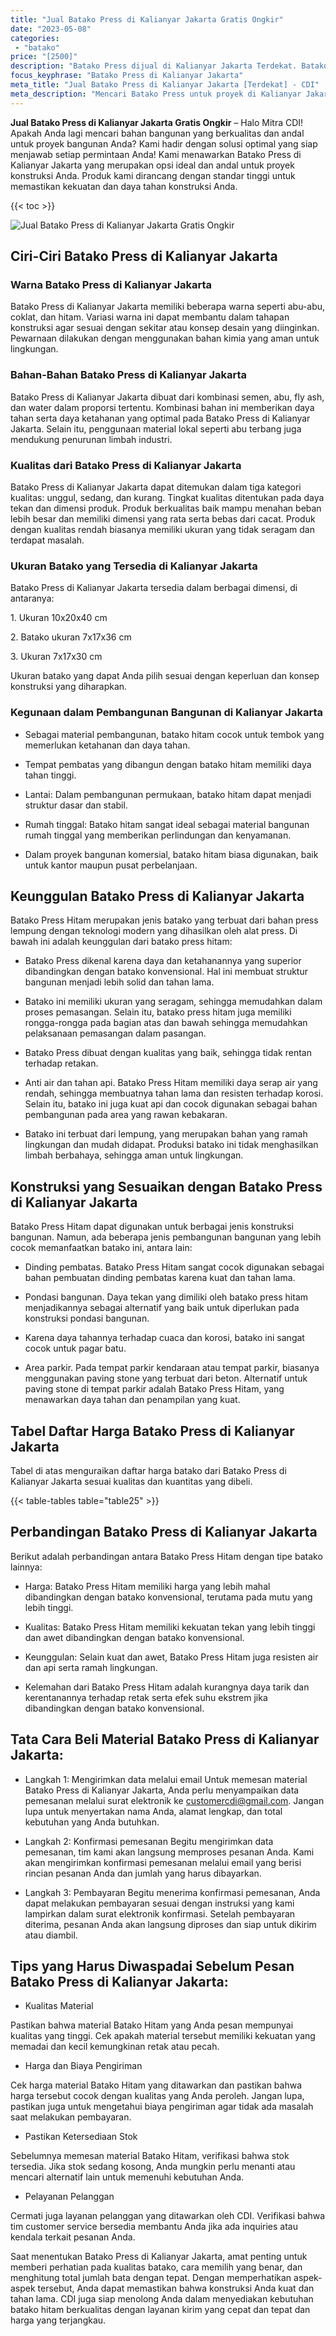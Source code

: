 ```yaml
---
title: "Jual Batako Press di Kalianyar Jakarta Gratis Ongkir"
date: "2023-05-08"
categories:
 - "batako"
price: "[2500]"
description: "Batako Press dijual di Kalianyar Jakarta Terdekat. Batako Press ini sering digunakan dalam proyek pembangunan sebagai material dinding yang kuat dan tahan lama. Kontak kami untuk mendapatkan informasi lebih lanjut."
focus_keyphrase: "Batako Press di Kalianyar Jakarta"
meta_title: "Jual Batako Press di Kalianyar Jakarta [Terdekat] - CDI"
meta_description: "Mencari Batako Press untuk proyek di Kalianyar Jakarta? Kami memiliki Batako Press berkualitas untuk material dinding. Segera dapatkan penawaran terbaik."
---
```


**Jual Batako Press di Kalianyar Jakarta Gratis Ongkir** – Halo Mitra CDI! Apakah Anda lagi mencari bahan bangunan yang berkualitas dan andal untuk proyek bangunan Anda? Kami hadir dengan solusi optimal yang siap menjawab setiap permintaan Anda! Kami menawarkan Batako Press di Kalianyar Jakarta yang merupakan opsi ideal dan andal untuk proyek konstruksi Anda. Produk kami dirancang dengan standar tinggi untuk memastikan kekuatan dan daya tahan konstruksi Anda.

{{< toc >}}

![Jual Batako Press di Kalianyar Jakarta Gratis Ongkir](/images/batako/batako-press-04.jpg)

## Ciri-Ciri Batako Press di Kalianyar Jakarta

### Warna Batako Press di Kalianyar Jakarta

Batako Press di Kalianyar Jakarta memiliki beberapa warna seperti abu-abu, coklat, dan hitam. Variasi warna ini dapat membantu dalam tahapan konstruksi agar sesuai dengan sekitar atau konsep desain yang diinginkan. Pewarnaan dilakukan dengan menggunakan bahan kimia yang aman untuk lingkungan.

### Bahan-Bahan Batako Press di Kalianyar Jakarta

Batako Press di Kalianyar Jakarta dibuat dari kombinasi semen, abu, fly ash, dan water dalam proporsi tertentu. Kombinasi bahan ini memberikan daya tahan serta daya ketahanan yang optimal pada Batako Press di Kalianyar Jakarta. Selain itu, penggunaan material lokal seperti abu terbang juga mendukung penurunan limbah industri.

### Kualitas dari Batako Press di Kalianyar Jakarta

Batako Press di Kalianyar Jakarta dapat ditemukan dalam tiga kategori kualitas: unggul, sedang, dan kurang. Tingkat kualitas ditentukan pada daya tekan dan dimensi produk. Produk berkualitas baik mampu menahan beban lebih besar dan memiliki dimensi yang rata serta bebas dari cacat. Produk dengan kualitas rendah biasanya memiliki ukuran yang tidak seragam dan terdapat masalah.

### Ukuran Batako yang Tersedia di Kalianyar Jakarta

Batako Press di Kalianyar Jakarta tersedia dalam berbagai dimensi, di antaranya:

1\. Ukuran 10x20x40 cm

2\. Batako ukuran 7x17x36 cm

3\. Ukuran 7x17x30 cm

Ukuran batako yang dapat Anda pilih sesuai dengan keperluan dan konsep konstruksi yang diharapkan.

### Kegunaan dalam Pembangunan Bangunan di Kalianyar Jakarta

*   Sebagai material pembangunan, batako hitam cocok untuk tembok yang memerlukan ketahanan dan daya tahan.

*   Tempat pembatas yang dibangun dengan batako hitam memiliki daya tahan tinggi.

*   Lantai: Dalam pembangunan permukaan, batako hitam dapat menjadi struktur dasar dan stabil.

*   Rumah tinggal: Batako hitam sangat ideal sebagai material bangunan rumah tinggal yang memberikan perlindungan dan kenyamanan.

*   Dalam proyek bangunan komersial, batako hitam biasa digunakan, baik untuk kantor maupun pusat perbelanjaan.

## Keunggulan Batako Press di Kalianyar Jakarta

Batako Press Hitam merupakan jenis batako yang terbuat dari bahan press lempung dengan teknologi modern yang dihasilkan oleh alat press. Di bawah ini adalah keunggulan dari batako press hitam:

*   Batako Press dikenal karena daya dan ketahanannya yang superior dibandingkan dengan batako konvensional. Hal ini membuat struktur bangunan menjadi lebih solid dan tahan lama.

*   Batako ini memiliki ukuran yang seragam, sehingga memudahkan dalam proses pemasangan. Selain itu, batako press hitam juga memiliki rongga-rongga pada bagian atas dan bawah sehingga memudahkan pelaksanaan pemasangan dalam pasangan.

*   Batako Press dibuat dengan kualitas yang baik, sehingga tidak rentan terhadap retakan.

*   Anti air dan tahan api. Batako Press Hitam memiliki daya serap air yang rendah, sehingga membuatnya tahan lama dan resisten terhadap korosi. Selain itu, batako ini juga kuat api dan cocok digunakan sebagai bahan pembangunan pada area yang rawan kebakaran.

*   Batako ini terbuat dari lempung, yang merupakan bahan yang ramah lingkungan dan mudah didapat. Produksi batako ini tidak menghasilkan limbah berbahaya, sehingga aman untuk lingkungan.

## Konstruksi yang Sesuaikan dengan Batako Press di Kalianyar Jakarta

Batako Press Hitam dapat digunakan untuk berbagai jenis konstruksi bangunan. Namun, ada beberapa jenis pembangunan bangunan yang lebih cocok memanfaatkan batako ini, antara lain:

*   Dinding pembatas. Batako Press Hitam sangat cocok digunakan sebagai bahan pembuatan dinding pembatas karena kuat dan tahan lama.

*   Pondasi bangunan. Daya tekan yang dimiliki oleh batako press hitam menjadikannya sebagai alternatif yang baik untuk diperlukan pada konstruksi pondasi bangunan.

*   Karena daya tahannya terhadap cuaca dan korosi, batako ini sangat cocok untuk pagar batu.

*   Area parkir. Pada tempat parkir kendaraan atau tempat parkir, biasanya menggunakan paving stone yang terbuat dari beton. Alternatif untuk paving stone di tempat parkir adalah Batako Press Hitam, yang menawarkan daya tahan dan penampilan yang kuat.

## Tabel Daftar Harga Batako Press di Kalianyar Jakarta

Tabel di atas menguraikan daftar harga batako dari Batako Press di Kalianyar Jakarta sesuai kualitas dan kuantitas yang dibeli.

{{< table-tables table="table25" >}} 

## Perbandingan Batako Press di Kalianyar Jakarta

Berikut adalah perbandingan antara Batako Press Hitam dengan tipe batako lainnya:

*   Harga: Batako Press Hitam memiliki harga yang lebih mahal dibandingkan dengan batako konvensional, terutama pada mutu yang lebih tinggi.

*   Kualitas: Batako Press Hitam memiliki kekuatan tekan yang lebih tinggi dan awet dibandingkan dengan batako konvensional.

*   Keunggulan: Selain kuat dan awet, Batako Press Hitam juga resisten air dan api serta ramah lingkungan.

*   Kelemahan dari Batako Press Hitam adalah kurangnya daya tarik dan kerentanannya terhadap retak serta efek suhu ekstrem jika dibandingkan dengan batako konvensional.

## Tata Cara Beli Material Batako Press di Kalianyar Jakarta:

*   Langkah 1: Mengirimkan data melalui email
Untuk memesan material Batako Press di Kalianyar Jakarta, Anda perlu menyampaikan data pemesanan melalui surat elektronik ke customercdi@gmail.com. Jangan lupa untuk menyertakan nama Anda, alamat lengkap, dan total kebutuhan yang Anda butuhkan.

*   Langkah 2: Konfirmasi pemesanan
Begitu mengirimkan data pemesanan, tim kami akan langsung memproses pesanan Anda. Kami akan mengirimkan konfirmasi pemesanan melalui email yang berisi rincian pesanan Anda dan jumlah yang harus dibayarkan.

*   Langkah 3: Pembayaran
Begitu menerima konfirmasi pemesanan, Anda dapat melakukan pembayaran sesuai dengan instruksi yang kami lampirkan dalam surat elektronik konfirmasi. Setelah pembayaran diterima, pesanan Anda akan langsung diproses dan siap untuk dikirim atau diambil.

## Tips yang Harus Diwaspadai Sebelum Pesan Batako Press di Kalianyar Jakarta:

*   Kualitas Material

Pastikan bahwa material Batako Hitam yang Anda pesan mempunyai kualitas yang tinggi. Cek apakah material tersebut memiliki kekuatan yang memadai dan kecil kemungkinan retak atau pecah.

*   Harga dan Biaya Pengiriman

Cek harga material Batako Hitam yang ditawarkan dan pastikan bahwa harga tersebut cocok dengan kualitas yang Anda peroleh. Jangan lupa, pastikan juga untuk mengetahui biaya pengiriman agar tidak ada masalah saat melakukan pembayaran.

*   Pastikan Ketersediaan Stok

Sebelumnya memesan material Batako Hitam, verifikasi bahwa stok tersedia. Jika stok sedang kosong, Anda mungkin perlu menanti atau mencari alternatif lain untuk memenuhi kebutuhan Anda.

*   Pelayanan Pelanggan

Cermati juga layanan pelanggan yang ditawarkan oleh CDI. Verifikasi bahwa tim customer service bersedia membantu Anda jika ada inquiries atau kendala terkait pesanan Anda.

Saat menentukan Batako Press di Kalianyar Jakarta, amat penting untuk memberi perhatian pada kualitas batako, cara memilih yang benar, dan menghitung total jumlah bata dengan tepat. Dengan memperhatikan aspek-aspek tersebut, Anda dapat memastikan bahwa konstruksi Anda kuat dan tahan lama. CDI juga siap menolong Anda dalam menyediakan kebutuhan batako hitam berkualitas dengan layanan kirim yang cepat dan tepat dan harga yang terjangkau.